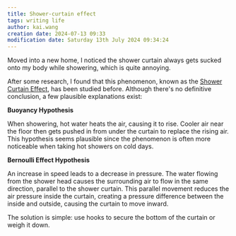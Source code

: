 ```yaml
---
title: Shower-curtain effect
tags: writing life
author: kai.wang
creation date: 2024-07-13 09:33
modification date: Saturday 13th July 2024 09:34:24
---
```

Moved into a new home, I noticed the shower curtain always gets sucked onto my body while showering, which is quite annoying.

After some research, I found that this phenomenon, known as the [Shower Curtain Effect](https://en.wikipedia.org/wiki/Shower-curtain_effect), has been studied before. Although there's no definitive conclusion, a few plausible explanations exist:

**Buoyancy Hypothesis**

When showering, hot water heats the air, causing it to rise. Cooler air near the floor then gets pushed in from under the curtain to replace the rising air. This hypothesis seems plausible since the phenomenon is often more noticeable when taking hot showers on cold days.

**Bernoulli Effect Hypothesis**

An increase in speed leads to a decrease in pressure. The water flowing from the shower head causes the surrounding air to flow in the same direction, parallel to the shower curtain. This parallel movement reduces the air pressure inside the curtain, creating a pressure difference between the inside and outside, causing the curtain to move inward.

The solution is simple: use hooks to secure the bottom of the curtain or weigh it down.